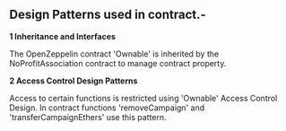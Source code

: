 ## Design Patterns used in contract.-


**1 Inheritance and Interfaces**

The OpenZeppelin contract 'Ownable' is inherited by the NoProfitAssociation contract to manage contract property.

**2 Access Control Design Patterns**

Access to certain functions is restricted using 'Ownable' Access Control Design. In contract functions 'removeCampaign' and 'transferCampaignEthers' use this pattern.